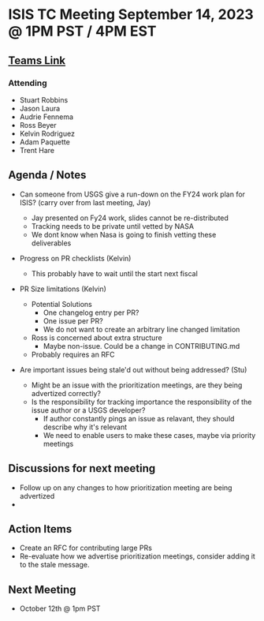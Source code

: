# ISIS TC Meeting September 14, 2023 @ 1PM PST /  4PM EST

## [Teams Link](https://teams.microsoft.com/dl/launcher/launcher.html?url=%2f_%23%2fl%2fmeetup-join%2f19%3ameeting_YWRkZjdiMGUtZWJlOC00OWMzLThlMTItZTk0Y2MyM2E1MWE0%40thread.v2%2f0%3fcontext%3d%257b%2522Tid%2522%253a%25220693b5ba-4b18-4d7b-9341-f32f400a5494%2522%252c%2522Oid%2522%253a%2522c27c6e98-e45a-45ff-aea5-7f10d6fe67c1%2522%257d%26anon%3dtrue&type=meetup-join&deeplinkId=e54b3969-3c7f-4efb-9cad-ee99cf639f86&directDl=true&msLaunch=true&enableMobilePage=true&suppressPrompt=true)

### Attending
- Stuart Robbins 
- Jason Laura 
- Audrie Fennema 
- Ross Beyer 
- Kelvin Rodriguez 
- Adam Paquette 
- Trent Hare 

## Agenda / Notes
- Can someone from USGS give a run-down on the FY24 work plan for ISIS? (carry over from last meeting, Jay)
    - Jay presented on Fy24 work, slides cannot be re-distributed 
    - Tracking needs to be private until vetted by NASA 
    - We dont know when Nasa is going to finish vetting these deliverables 
- Progress on PR checklists (Kelvin)
    - This probably have to wait until the start next fiscal 
- PR Size limitations (Kelvin)
    - Potential Solutions 
      - One changelog entry per PR?  
      - One issue per PR?  
      - We do not want to create an arbitrary line changed limitation  
    - Ross is concerned about extra structure
      - Maybe non-issue. Could be a change in CONTRIBUTING.md 
    - Probably requires an RFC 
    
- Are important issues being stale'd out without being addressed? (Stu)
    - Might be an issue with the prioritization meetings, are they being advertized correctly? 
    - Is the responsibility for tracking importance the responsibility of the issue author or a USGS developer? 
      - If author constantly pings an issue as relavant, they should describe why it's relevant 
      - We need to enable users to make these cases, maybe via priority meetings
    
## Discussions for next meeting
- Follow up on any changes to how prioritization meeting are being advertized 
- 

## Action Items
- Create an RFC for contributing large PRs 
- Re-evaluate how we advertise prioritization meetings, consider adding it to the stale message. 

## Next Meeting
- October 12th @ 1pm PST

